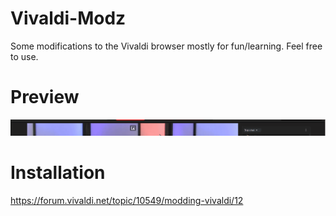# Vivaldi-Modz

Some modifications to the Vivaldi browser mostly for fun/learning. Feel free to use.

# Preview

![Preview](IMGz/Preview.gif?raw=true)

# Installation

https://forum.vivaldi.net/topic/10549/modding-vivaldi/12
